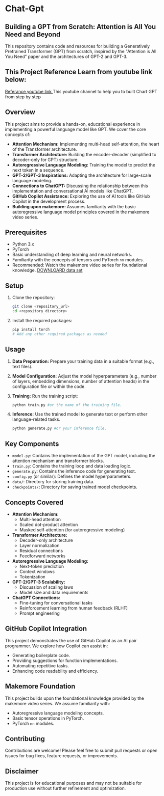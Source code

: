 # Chat-Gpt
## Building a GPT from Scratch: Attention is All You Need and Beyond

This repository contains code and resources for building a Generatively Pretrained Transformer (GPT) from scratch, inspired by the "Attention is All You Need" paper and the architectures of GPT-2 and GPT-3.

## This Project Reference Learn from youtube link below:
[Referance youtube link ](https://www.youtube.com/watch?v=kCc8FmEb1nY&t=483s) This youtube channel to help you to built Chart GPT from step by step 

## Overview

This project aims to provide a hands-on, educational experience in implementing a powerful language model like GPT. We cover the core concepts of:

-   **Attention Mechanism:** Implementing multi-head self-attention, the heart of the Transformer architecture.
-   **Transformer Architecture:** Building the encoder-decoder (simplified to decoder-only for GPT) structure.
-   **Autoregressive Language Modeling:** Training the model to predict the next token in a sequence.
-   **GPT-2/GPT-3 Inspirations:** Adapting the architecture for large-scale language modeling.
-   **Connections to ChatGPT:** Discussing the relationship between this implementation and conversational AI models like ChatGPT.
-   **GitHub Copilot Assistance:** Exploring the use of AI tools like GitHub Copilot in the development process.
-   **Building upon makemore:** Assumes familiarity with the basic autoregressive language model principles covered in the makemore video series.

## Prerequisites

-   Python 3.x
-   PyTorch
-   Basic understanding of deep learning and neural networks.
-   Familiarity with the concepts of tensors and PyTorch `nn` modules.
-   Recommended: Watch the makemore video series for foundational knowledge.
  [DOWNLOARD data set](https://raw.githubusercontent.com/karpathy/char-rnn/master/data/tinyshakespeare/input.txt)


## Setup

1.  Clone the repository:

    ```bash
    git clone <repository_url>
    cd <repository_directory>
    ```

2.  Install the required packages:

    ```bash
    pip install torch
    # Add any other required packages as needed
    ```

## Usage

1.  **Data Preparation:** Prepare your training data in a suitable format (e.g., text files).
2.  **Model Configuration:** Adjust the model hyperparameters (e.g., number of layers, embedding dimensions, number of attention heads) in the configuration file or within the code.
3.  **Training:** Run the training script:

    ```bash
    python train.py #or the name of the training file.
    ```

4.  **Inference:** Use the trained model to generate text or perform other language-related tasks.

    ```bash
    python generate.py #or your inference file.
    ```

## Key Components

-   `model.py`: Contains the implementation of the GPT model, including the attention mechanism and transformer blocks.
-   `train.py`: Contains the training loop and data loading logic.
-   `generate.py`: Contains the inference code for generating text.
-   `config.py` (or similar): Defines the model hyperparameters.
-   `data/`: Directory for storing training data.
-   `checkpoints/`: Directory for saving trained model checkpoints.

## Concepts Covered

-   **Attention Mechanism:**
    -   Multi-head attention
    -   Scaled dot-product attention
    -   Masked self-attention (for autoregressive modeling)
-   **Transformer Architecture:**
    -   Decoder-only architecture
    -   Layer normalization
    -   Residual connections
    -   Feedforward networks
-   **Autoregressive Language Modeling:**
    -   Next-token prediction
    -   Context windows
    -   Tokenization
-   **GPT-2/GPT-3 Scalability:**
    -   Discussion of scaling laws
    -   Model size and data requirements
-   **ChatGPT Connections:**
    -   Fine-tuning for conversational tasks
    -   Reinforcement learning from human feedback (RLHF)
    -   Prompt engineering

## GitHub Copilot Integration

This project demonstrates the use of GitHub Copilot as an AI pair programmer. We explore how Copilot can assist in:

-   Generating boilerplate code.
-   Providing suggestions for function implementations.
-   Automating repetitive tasks.
-   Enhancing code readability and efficiency.

## Makemore Foundation

This project builds upon the foundational knowledge provided by the makemore video series. We assume familiarity with:

-   Autoregressive language modeling concepts.
-   Basic tensor operations in PyTorch.
-   PyTorch `nn` modules.

## Contributing

Contributions are welcome! Please feel free to submit pull requests or open issues for bug fixes, feature requests, or improvements.


## Disclaimer

This project is for educational purposes and may not be suitable for production use without further refinement and optimization.
